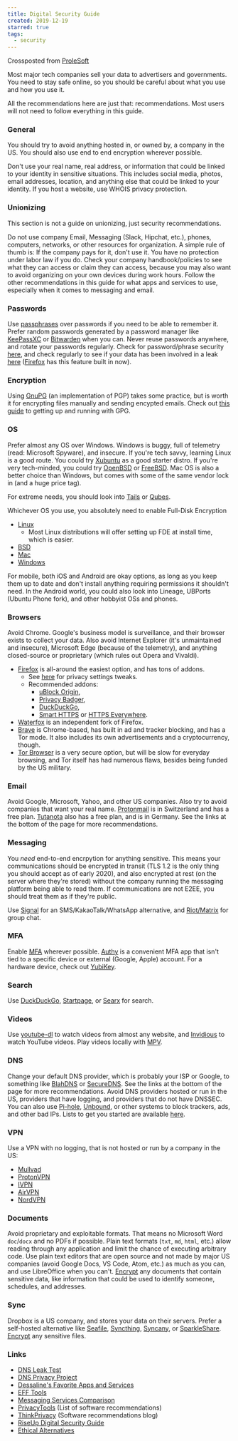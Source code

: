 ```yaml
---
title: Digital Security Guide
created: 2019-12-19
starred: true
tags:
  - security
---
```


Crossposted from [ProleSoft](https://prolesoft.github.io)

Most major tech companies sell your data to advertisers and governments. You
need to stay safe online, so you should be careful about what you use and how
you use it.

All the recommendations here are just that: recommendations. Most users will not
need to follow everything in this guide.

### General

You should try to avoid anything hosted in, or owned by, a company in the US.
You should also use end to end encryption wherever possible.

Don't use your real name, real address, or information that could be linked to
your identity in sensitive situations. This includes social media, photos, email
addresses, location, and anything else that could be linked to your identity. If
you host a website, use WHOIS privacy protection.

### Unionizing

This section is not a guide on unionizing, just security recommendations.

Do not use company Email, Messaging (Slack, Hipchat, etc.), phones, computers,
networks, or other resources for organization. A simple rule of thumb is: If the
company pays for it, don't use it. You have no protection under labor law if you
do. Check your company handbook/policies to see what they can access or claim
they can access, because you may also want to avoid organizing on your own
devices during work hours. Follow the other recommendations in this guide for
what apps and services to use, especially when it comes to messaging and email.

### Passwords

Use [passphrases](https://www.xkcd.com/936/) over passwords if you need to be
able to remember it. Prefer random passwords generated by a password manager
like [KeePassXC](https://keepassxc.org/) or [Bitwarden](https://bitwarden.com/)
when you can. Never reuse passwords anywhere, and rotate your passwords
regularly. Check for password/phrase security
[here](https://howsecureismypassword.net/), and check regularly to see if your
data has been involved in a leak [here](https://haveibeenpwned.com/)
([Firefox](#browsers) has this feature built in now).

### Encryption

Using [GnuPG](https://gnupg.org/) (an implementation of PGP) takes some
practice, but is worth it for encrypting files manually and sending encypted
emails. Check out [this guide](https://github.com/bfrg/gpg-guide) to getting up
and running with GPG.

### OS

Prefer almost any OS over Windows. Windows is buggy, full of telemetry (read:
Microsoft Spyware), and insecure. If you're tech savvy, learning Linux is a good
route. You could try [Xubuntu](https://xubuntu.org/) as a good starter distro.
If you're very tech-minded, you could try [OpenBSD](https://www.openbsd.org/) or
[FreeBSD](https://www.freebsd.org/). Mac OS is also a better choice than
Windows, but comes with some of the same vendor lock in (and a huge price tag).

For extreme needs, you should look into [Tails](https://tails.boum.org/) or
[Qubes](https://www.qubes-os.org/).

Whichever OS you use, you absolutely need to enable Full-Disk Encryption

* [Linux](https://wiki.archlinux.org/index.php/Disk_encryption)
    * Most Linux distributions will offer setting up FDE at install time, which
      is easier.
* [BSD](https://forums.freebsd.org/threads/howto-quick-geli-encryption-guide.29652/)
* [Mac](https://support.apple.com/en-us/HT204837)
* [Windows](https://support.microsoft.com/en-us/help/4028713/windows-10-turn-on-device-encryption)

For mobile, both iOS and Android are okay options, as long as you keep them up
to date and don't install anything requiring permissions it shouldn't need. In
the Android world, you could also look into Lineage, UBPorts (Ubuntu Phone
fork), and other hobbyist OSs and phones.

### Browsers

Avoid Chrome. Google's business model is surveillance, and their browser exists
to collect your data. Also avoid Internet Explorer (it's unmaintained and
insecure), Microsoft Edge (because of the telemetry), and anything closed-source
or proprietary (which rules out Opera and Vivaldi).

* [Firefox](https://www.mozilla.org/en-US/firefox/) is all-around the easiest
  option, and has tons of addons.
    * See [here](https://github.com/pyllyukko/user.js) for privacy settings tweaks.
    * Recommended addons:
        * [uBlock Origin](https://addons.mozilla.org/en-US/firefox/addon/ublock-origin/),
        * [Privacy Badger](https://addons.mozilla.org/en-US/firefox/addon/privacy-badger17/),
        * [DuckDuckGo](https://addons.mozilla.org/en-US/firefox/addon/duckduckgo-for-firefox/),
        * [Smart HTTPS](https://addons.mozilla.org/en-US/firefox/addon/smart-https-revived/) or [HTTPS Everywhere](https://addons.mozilla.org/en-US/firefox/addon/https-everywhere/).
* [Waterfox](https://www.waterfox.net/) is an independent fork of Firefox.
* [Brave](https://brave.com/) is Chrome-based, has built in ad and tracker
  blocking, and has a Tor mode. It also includes its own advertisements and a
  cryptocurrency, though.
* [Tor Browser](https://www.torproject.org/download/) is a very secure option,
  but will be slow for everyday browsing, and Tor itself has had numerous flaws,
  besides being funded by the US military.

### Email

Avoid Google, Microsoft, Yahoo, and other US companies. Also try to avoid
companies that want your real name. [Protonmail](https://protonmail.com/) is in
Switzerland and has a free plan. [Tutanota](https://tutanota.com/) also has a
free plan, and is in Germany. See the links at the bottom of the page for more
recommendations.

### Messaging

You _need_ end-to-end encrpytion for anything sensitive. This means your
communications should be encrypted in transit (TLS 1.2 is the only thing you
should accept as of early 2020), and also encrypted at rest (on the server where
they're stored) without the company running the messaging platform being able to
read them. If communications are not E2EE, you should treat them as if they're
public.

Use [Signal](https://signal.org/) for an SMS/KakaoTalk/WhatsApp alternative, and
[Riot/Matrix](https://about.riot.im/) for group chat.

### MFA

Enable [MFA](https://en.wikipedia.org/wiki/Multi-factor_authentication) wherever
possible. [Authy](https://authy.com/) is a convenient MFA app that isn't tied to
a specific device or external (Google, Apple) account. For a hardware device,
check out [YubiKey](https://www.yubico.com/).

### Search

Use [DuckDuckGo](https://duckduckgo.com/),
[Startpage](https://www.startpage.com/), or [Searx](https://searx.me/) for
search.

### Videos

Use [youtube-dl](https://youtube-dl.org/) to watch videos from almost any
website, and [Invidious](https://www.invidio.us/) to watch YouTube videos. Play
videos locally with [MPV](https://mpv.io/).

### DNS

Change your default DNS provider, which is probably your ISP or Google, to
something like [BlahDNS](https://blahdns.com/) or
[SecureDNS](https://securedns.eu/). See the links at the bottom of the page for
more recommendations. Avoid DNS providers hosted or run in the US, providers
that have logging, and providers that do not have DNSSEC. You can also use
[Pi-hole](https://pi-hole.net/),
[Unbound](https://forums.freebsd.org/threads/pi-hole-alternative.67704/), or
other systems to block trackers, ads, and other bad IPs. Lists to get you
started are available [here](https://www.iblocklist.com/).

### VPN

Use a VPN with no logging, that is not hosted or run by a company in the US:

* [Mullvad](https://mullvad.net/en/)
* [ProtonVPN](https://protonvpn.com/)
* [IVPN](https://www.ivpn.net/)
* [AirVPN](https://airvpn.org/)
* [NordVPN](https://nordvpn.com/)

### Documents

Avoid proprietary and exploitable formats. That means no Microsoft Word
`doc`/`docx` and no PDFs if possible. Plain text formats (`txt`, `md`, `html`,
etc.) allow reading through any application and limit the chance of executing
arbitrary code. Use plain text editors that are open source and not made by
major US companies (avoid Google Docs, VS Code, Atom, etc.) as much as you can,
and use LibreOffice when you can't. [Encrypt](#encryption) any documents that
contain sensitive data, like information that could be used to identify someone,
schedules, and addresses.

### Sync

Dropbox is a US company, and stores your data on their servers. Prefer a
self-hosted alternative like [Seafile](https://github.com/haiwen/seafile),
[Syncthing](https://github.com/syncthing/syncthing),
[Syncany](https://github.com/syncany/syncany), or
[SparkleShare](https://www.sparkleshare.org/). [Encrypt](#encryption) any
sensitive files.

### Links

* [DNS Leak Test](https://dnsleaktest.com/)
* [DNS Privacy Project](https://dnsprivacy.org/wiki/)
* [Dessaline's Favorite Apps and Services](https://github.com/dessalines/essays/blob/master/favorite_apps_and_services.md)
* [EFF Tools](https://www.eff.org/pages/tools)
* [Messaging Services Comparison](https://github.com/dessalines/Messaging-Services-Comparison)
* [PrivacyTools](https://www.privacytools.io/) (List of software recommendations)
* [ThinkPrivacy](https://www.thinkprivacy.io/) (Software recommendations blog)
* [RiseUp Digital Security Guide](https://riseup.net/en/security)
* [Ethical Alternatives](https://ethical.net/resources/)
